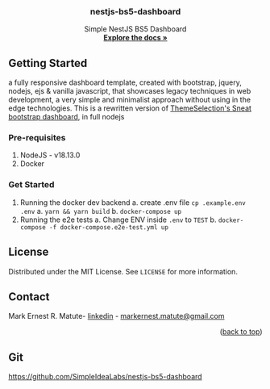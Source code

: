<a name="readme-top"></a>

<!-- PROJECT LOGO -->
<br />
<div align="center">
<h3 align="center">nestjs-bs5-dashboard</h3>
  <p align="center">
    Simple NestJS BS5 Dashboard
    <br />
    <a href="https://github.com/SimpleIdeaLabs/nestjs-bs5-dashboard"><strong>Explore the docs »</strong></a>
    <br />
  </p>
</div>

<!-- GETTING STARTED -->

## Getting Started

a fully responsive dashboard template, created with bootstrap, jquery, nodejs, ejs & vanilla javascript, that showcases legacy techniques in web development,
a very simple and minimalist approach without using in the edge technologies. This is a rewritten version of <a href="https://demos.themeselection.com/sneat-bootstrap-html-admin-template-free/html/" target="_blank">ThemeSelection's Sneat bootstrap dashboard</a>,
in full nodejs

### Pre-requisites

1. NodeJS - v18.13.0
2. Docker

### Get Started

1. Running the docker dev backend
   a. create .env file `cp .example.env .env`
   a. `yarn && yarn build`
   b. `docker-compose up`
2. Running the e2e tests
   a. Change ENV inside `.env` to `TEST`
   b. `docker-compose -f docker-compose.e2e-test.yml up`

<!-- LICENSE -->

## License

Distributed under the MIT License. See `LICENSE` for more information.

<!-- CONTACT -->

## Contact

Mark Ernest R. Matute- [linkedin](https://www.linkedin.com/in/mark-matute/) - markernest.matute@gmail.com

<p align="right">(<a href="#readme-top">back to top</a>)</p>

## Git

https://github.com/SimpleIdeaLabs/nestjs-bs5-dashboard
